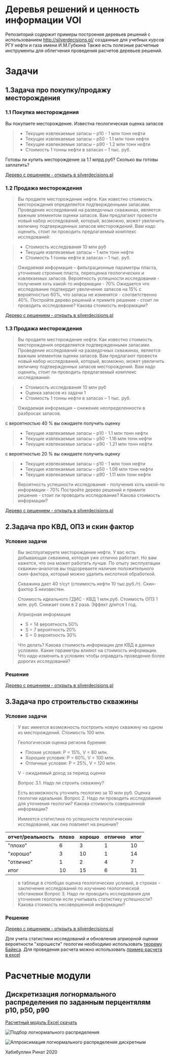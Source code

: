 # Деревья решений и ценность информации VOI 
Репозиторий содержит примеры построения деревьев решений с использованием http://silverdecisions.pl/ созданные для учебных курсов РГУ нефти и газа имени И.М.Губкина
Также есть полезные расчетные инструменты для облегчения проведения расчетов деревьев решений.

# Задачи

## 1.Задача про покупку/продажу месторождения

### 1.1 Покупка месторождения

Вы покупаете месторождение. Известна геологическая оценка запасов

> * Текущие извлекаемые запасы – p10 - 1 млн тонн нефти
> * Текущие извлекаемые запасы – p50 - 1.1 млн тонн нефти
> * Текущие извлекаемые запасы – p90 - 1.2 млн тонн нефти
> * Стоимость 1 тонны нефти в запасах – 1 тыс. руб.

Готовы ли купить месторождение за 1.1 млрд.руб? Сколько вы готовы заплатить?


[Дерево с решением - открыть в silverdecisions.pl](http://silverdecisions.pl/SilverDecisions.html?LOAD_SD_TREE_JSON=https://github.com/khabibullinra/decision_tree_examples/raw/main/silverdecision_examples/%D0%97%D0%B0%D0%B4%D0%B0%D1%87%D0%B0_1_1.json)


### 1.2 Продажа месторождения
> Вы продаете месторождение нефти. Как известно стоимость месторождения определяется подтвержденными запасами. Проведение исследований на разведочных скважинах, является важным элементом оценки запасов. Вам предлагают провести новый набор исследований, который, возможно, может увеличить величину подтвержденных запасов месторождений. Вам надо оценить,  стоит ли проводить предлагаемый комплекс исследований:

> * Стоимость исследования 10 млн руб
> * Текущие извлекаемые запасы – 1 млн тонн нефти
> * Стоимость 1 тонны нефти в запасах – 1 тыс. руб.

> Ожидаемая информация – фильтрационные параметры пласта, уточнение строение пласта, переоценка геологических и извлекаемых запасов.
> Вероятность успешности исследования - получения хоть какой-то информации - 70%
> Ожидается что исследование подтвердит увеличение запасов на 15% с вероятностью 60%, что запасы не изменятся - соответственно 40%. 
> Постройте дерево решений и примите решение  - стоит ли проводить исследование?
> Какова стоимость информации?


[Дерево с решением - открыть в silverdecisions.pl](http://silverdecisions.pl/SilverDecisions.html?LOAD_SD_TREE_JSON=https://github.com/khabibullinra/decision_tree_examples/raw/main/silverdecision_examples/%D0%97%D0%B0%D0%B4%D0%B0%D1%87%D0%B0_1_2.json)


### 1.3 Продажа месторождения
> Вы продаете месторождение нефти. Как известно стоимость месторождения определяется подтвержденными запасами. Проведение исследований на разведочных скважинах, является важным элементом оценки запасов. Вам предлагают провести новый набор исследований, который, возможно, может увеличить величину подтвержденных запасов месторождений. Вам надо оценить,  стоит ли проводить предлагаемый комплекс исследований:

> * Стоимость исследования 10 млн руб
> * Оценка запасов из задачи 1
> * Стоимость 1 тонны нефти в запасах – 1 тыс. руб.

> Ожидаемая информация – снижение неопределенности в разбросах запасов.

с вероятностью 40 % вы ожидаете получить оценку
> * Текущие извлекаемые запасы – p10 - 1.1 млн тонн нефти
> * Текущие извлекаемые запасы – p50 - 1.16 млн тонн нефти
> * Текущие извлекаемые запасы – p90 - 1.21 млн тонн нефти

с вероятностью 20 % вы ожидаете получить оценку
> * Текущие извлекаемые запасы – p10 - 1 млн тонн нефти
> * Текущие извлекаемые запасы – p50 - 1.06 млн тонн нефти
> * Текущие извлекаемые запасы – p90 - 1.11 млн тонн нефти

> Вероятность успешности исследования - получения хоть какой-то информации - 70%
> Постройте дерево решений и примите решение  - стоит ли проводить исследование?
> Какова стоимость информации?


[Дерево с решением - открыть в silverdecisions.pl](http://silverdecisions.pl/SilverDecisions.html?LOAD_SD_TREE_JSON=https://github.com/khabibullinra/decision_tree_examples/raw/main/silverdecision_examples/%D0%97%D0%B0%D0%B4%D0%B0%D1%87%D0%B0_1_3.json)


## 2.Задача про КВД, ОПЗ и скин фактор

### Условие задачи
> Вы эксплуатируете месторождение нефти. У вас есть добывающая скважина, которая уже отлично работает. Но вам кажется, что она может работать лучше. По опыту эксплуатации скважин-аналогов вы подозреваете наличие положительного скин-фактора, который можно удалить кислотной обработкой.

> Скважина дает 40 т/сут  (стоимость нефти 10 тыс.руб./т). 
> Скин-фактор S неизвестен. 

> Стоимость идеального ГДИС - КВД  1 млн.руб. 
> Стоимость ОПЗ  1 млн. руб.  Снижает скин в 2 раза. Эффект длится 1 год.

> Априорная информация 
> * S = 14  вероятность 50%
> * S = 7 вероятность 20%
> * S = 0 вероятность 30%

> Что делать? Какова стоимость информации для КВД в данных условиях. Какие параметры влияют на стоимость информации. Что надо изменить в условиях чтобы оправдать проведение более дорогих исследований?

### Решение

[Дерево с решением - открыть в silverdecisions.pl](http://silverdecisions.pl/SilverDecisions.html?LOAD_SD_TREE_JSON=https://raw.githubusercontent.com/khabibullinra/decision_tree_examples/main/silverdecision_examples/%D0%97%D0%B0%D0%B4%D0%B0%D1%87%D0%B0_%D0%BF%D1%80%D0%BE_%D0%9A%D0%92%D0%94_%D0%9E%D0%9F%D0%97_%D0%B8_%D1%81%D0%BA%D0%B8%D0%BD.json)


## 3.Задача про строительство скважины
 
### Условие задачи
> У вас имеется возможность построить новую скважину на одном из месторождений.
> Стоимость 100 млн.
>
> Геологическая оценка региона бурения:
> * Плохие условия:  Р = 15%, V = 80 млн. 
> * Хорошие условия:  Р = 60%, V = 100 млн. 
> * Отличные условия:  Р = 25%, V = 120 млн. 
>
> V - ожидаемый доход за период оценки
>
> Вопрос 3.1. Надо ли строить скважину? 
>
> Есть возможность уточнить геологию за 10 млн руб. Оценка геологии идеальная.
> Вопрос 2. Надо ли проводить исследования для уточнения геологии? Какова стоимость совершенной информации?
>
> Иимеется статистика по успешности геологических исследований, как она повлияет на решения?

|отчет/реальность| плохо | хорошо|отлично| итог|
|---|---|---|---|---|
|"плохо"| 6 | 3 | 1|  10|
|"хорошо"| 3 | 10 | 1|  14|
|"отлично"| 1 | 2 | 4|  7|
|итог| 10 | 15 | 6|  31|
>
> в таблице в столбцах оценка геологических условий, в строках - заключение исследований по изучению геологической обстановки
> Вопрос 3. Надо ли проводить исследования для уточнения геологии если учитывать статистику успешности? Какова стоимость несовершенной информации?

### Решение
[Дерево с решением - открыть в silverdecisions.pl](http://silverdecisions.pl/SilverDecisions.html?LOAD_SD_TREE_JSON=https://raw.githubusercontent.com/khabibullinra/decision_tree_examples/main/silverdecision_examples/%D0%97%D0%B0%D0%B4%D0%B0%D1%87%D0%B0_%D0%BF%D1%80%D0%BE_%D1%81%D1%82%D1%80%D0%BE%D0%B8%D1%82%D0%B5%D0%BB%D1%8C%D1%81%D1%82%D0%B2%D0%BE_%D1%81%D0%BA%D0%B2%D0%B0%D0%B6%D0%B8%D0%BD%D1%8B_%D0%B8_%D0%B8%D1%81%D1%81%D0%BB%D0%B5%D0%B4%D0%BE%D0%B2%D0%B0%D0%BD%D0%B8%D1%8F.json)

Для учета статистики исследований и обновления априорной оценки вероятности "хорошести" геологии необходимо использовать [теорему Байеса](https://ru.wikipedia.org/wiki/%D0%A2%D0%B5%D0%BE%D1%80%D0%B5%D0%BC%D0%B0_%D0%91%D0%B0%D0%B9%D0%B5%D1%81%D0%B0). 
Для проведения расчета можно использовать [пример расчета в excel](https://github.com/khabibullinra/decision_tree_examples/raw/main/excel_utilities/%D0%A0%D0%B0%D1%81%D1%87%D0%B5%D1%82_%D0%B4%D0%B8%D1%81%D0%BA%D1%80%D0%B5%D1%82%D0%BD%D0%BE%D0%B3%D0%BE_%D0%BB%D0%BE%D0%B3%D0%BD%D0%BE%D1%80%D0%BC%D0%B0%D0%BB%D1%8C%D0%BD%D0%BE%D0%B3%D0%BE_%D1%80%D0%B0%D1%81%D0%BF%D1%80%D0%B5%D0%B4%D0%B5%D0%BB%D0%B5%D0%BD%D0%B8%D1%8F.xlsx)




# Расчетные модули

## Дискретизация логнормального распределения по заданным перцентялям p10, p50, p90

[Расчетный модуль Excel скачать](https://github.com/khabibullinra/decision_tree_examples/raw/main/excel_utilities/%D0%A0%D0%B0%D1%81%D1%87%D0%B5%D1%82_%D0%B4%D0%B8%D1%81%D0%BA%D1%80%D0%B5%D1%82%D0%BD%D0%BE%D0%B3%D0%BE_%D0%BB%D0%BE%D0%B3%D0%BD%D0%BE%D1%80%D0%BC%D0%B0%D0%BB%D1%8C%D0%BD%D0%BE%D0%B3%D0%BE_%D1%80%D0%B0%D1%81%D0%BF%D1%80%D0%B5%D0%B4%D0%B5%D0%BB%D0%B5%D0%BD%D0%B8%D1%8F.xlsx)

![Подбор логнормального распределения](/pics/excel1.png)

![Аппроксимация логнормального распределения дискретным](/pics/excel2.png)

Хабибуллин Ринат
2020
